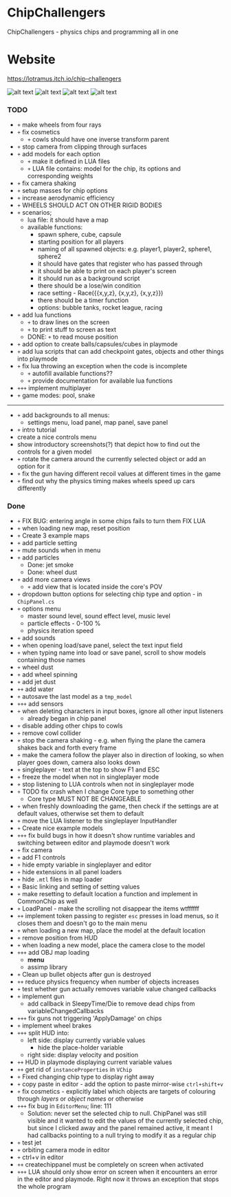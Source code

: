 # ChipChallengers
ChipChallengers - physics chips and programming all in one
# Website
https://lotramus.itch.io/chip-challengers

![alt text](https://img.itch.zone/aW1hZ2UvMjQ0MzQ5My8xNDQ3NTM1MC5wbmc=/347x500/hVpN0B.png "editor") ![alt text](https://img.itch.zone/aW1hZ2UvMjQ0MzQ5My8xNDQ3NTMzNi5wbmc=/347x500/Oo7eQt.png "plane") ![alt text](https://img.itch.zone/aW1hZ2UvMjQ0MzQ5My8xNDQ3NTM5MS5wbmc=/347x500/9v%2Ftpf.png "lua") ![alt text](https://img.itch.zone/aW1hZ2UvMjQ0MzQ5My8xNDQ3NTM3MC5wbmc=/347x500/gybjsd.png "weird_car")


### TODO
- `+` make wheels from four rays
- `+` fix cosmetics
  - `+` cowls should have one inverse transform parent
- `+` stop camera from clipping through surfaces
- `+` add models for each option
  - `+` make it defined in LUA files
  - `+` LUA file contains: model for the chip, its options and corresponding weights
- `+` fix camera shaking
- `+` setup masses for chip options
- `+` increase aerodynamic efficiency
- `+` WHEELS SHOULD ACT ON OTHER RIGID BODIES
- `+` scenarios;
  - lua file: it should have a map
  - available functions:
    - spawn sphere, cube, capsule
    - starting position for all players
    - naming of all spawned objects: e.g. player1, player2, sphere1, sphere2
    - it should have gates that register who has passed through
    - it should be able to print on each player's screen
    - it should run as a background script
    - there should be a lose/win condition
    - race setting - Race({{x,y,z}, {x,y,z}, {x,y,z}})
    - there should be a timer function
    - options: bubble tanks, rocket league, racing
- `+` add lua functions
  - `+` to draw lines on the screen
  - `+` to print stuff to screen as text
  - DONE: `+` to read mouse position
- `+` add option to create balls/capsules/cubes in playmode
- `+` add lua scripts that can add checkpoint gates, objects and other things into playmode
- `+` fix lua throwing an exception when the code is incomplete
  - `+` autofill available functions??
  - `+` provide documentation for available lua functions
- `+++` implement multiplayer
- `+` game modes: pool, snake
---------------------------------------------------------------------------------------------------------------
- `+` add backgrounds to all menus:
  - settings menu, load panel, map panel, save panel
- `+` intro tutorial
 - create a nice controls menu
 - show introductory screenshots(?) that depict how to find out the controls for a given model
- `+` rotate the camera around the currently selected object or add an option for it
- `+` fix the gun having different recoil values at different times in the game
- `+` find out why the physics timing makes wheels speed up cars differently 

### Done
- `+` FIX BUG: entering angle in some chips fails to turn them FIX LUA
- `+` when loading new map, reset position
- `+` Create 3 example maps
- `+` add particle setting
- `+` mute sounds when in menu
- `+` add particles
  - Done: jet smoke
  - Done: wheel dust
- `+` add more camera views
  - `+` add view that is located inside the core's POV
- `+` dropdown button options for selecting chip type and option - in `ChipPanel.cs`
- `+` options menu
  - master sound level, sound effect level, music level
  - particle effects - 0-100 %
  - physics iteration speed
- `+` add sounds
- `+` when opening load/save panel, select the text input field
- `+` when typing name into load or save panel, scroll to show models containing those names
- `+` wheel dust
- `+` add wheel spinning
- `+` add jet dust
- `++` add water
- `+` autosave the last model as a `tmp_model`
- `+++` add sensors
- `+` when deleting characters in input boxes, ignore all other input listeners
  - already began in chip panel
- `+` disable adding other chips to cowls
- `+` remove cowl collider
- `+` stop the camera shaking - e.g. when flying the plane the camera shakes back and forth every frame
- `+` make the camera follow the player also in direction of looking, so when player goes down, camera also looks down
- `+` singleplayer - text at the top to show F1 and ESC
- `+` freeze the model when not in singleplayer mode
- `+` stop listening to LUA controls when not in singleplayer mode
- `+` TODO fix crash when I change Core type to something other
  - Core type MUST NOT BE CHANGEABLE
- `+` when freshly downloading the game, then check if the settings are at default values, otherwise set them to default
- `+` move the LUA listener to the singleplayer InputHandler
- `+` Create nice example models
- `+++` fix build bugs in how it doesn't show runtime variables and switching between editor and playmode doesn't work
- `+` fix camera
- `+` add F1 controls
- `+` hide empty variable in singleplayer and editor
- `+` hide extensions in all panel loaders
- `+` hide `.mtl` files in map loader
- `+` Basic linking and setting of setting values
- `+` make resetting to default location a function and implement in CommonChip as well
- `+` LoadPanel - make the scrolling not disappear the items wtffffff
- `++` implement token passing to register `esc` presses in load menus, so it closes them and doesn't go to the main menu
- `+` when loading a new map, place the model at the default location
- `+` remove position from HUD
- `+` when loading a new model, place the camera close to the model
- `+++` add OBJ map loading
  - **menu**
  - assimp library
- `+` Clean up bullet objects after gun is destroyed
- `++` reduce physics frequency when number of objects increases
- `+` test whether gun actually removes variable value changed callbacks
- `+` implement gun
  - add callback in SleepyTime/Die to remove dead chips from variableChangedCallbacks
- `+++` fix guns not triggering 'ApplyDamage' on chips
- `+` implement wheel brakes
- `+++` split HUD into:
  - left side: display currently variable values
    - hide the place-holder variable
  - right side: display velocity and position
- `++` HUD in playmode displaying current variable values
- `++` get rid of `instanceProperties` in `VChip`
- `+` Fixed changing chip type to display right away
- `+` copy paste in editor - add the option to paste mirror-wise `ctrl+shift+v`
- `+` fix cosmetics - explicitly label which objects are targets of colouring through *layers* or *object names* or otherwise
- `+++` fix bug in `EditorMenu`; line: 111 
  - Solution: never set the selected chip to null. ChipPanel was still visible and it wanted to edit the values of the currently selected chip, but since I clicked away and the panel remained active, it meant I had callbacks pointing to a null trying to modify it as a regular chip
- `+` test jet 
- `+` orbiting camera mode in editor
- `+` ctrl+v in editor
- `++` createchippanel must be completely on screen when activated
- `+++` LUA should only show error on screen when it encounters an error in the editor and playmode. Right now it throws an exception that stops the whole program
